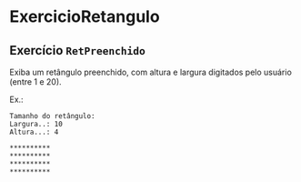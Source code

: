 # ExercicioRetangulo

## Exercício `RetPreenchido`

Exiba um retângulo preenchido, com altura e largura digitados pelo usuário (entre 1 e 20).

Ex.:

```
Tamanho do retângulo:
Largura..: 10
Altura...: 4

**********
**********
**********
**********
```
